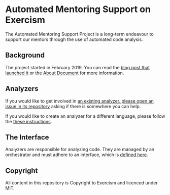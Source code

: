 # Automated Mentoring Support on Exercism

The Automated Mentoring Support Project is a long-term endeavour to support our mentors through the use of automated code analysis.

## Background

The project started in February 2019. You can read the [blog post that launched it](https://exercism.io/blog/automated-mentoring-support-project) or the [About Document](./docs/about.md) for more information.

## Analyzers

If you would like to get involved in [an existing analyzer, please open an issue in its repository](https://github.com/exercism?q=analyzer) asking if there is somewhere you can help.

If you would like to create an analyzer for a different language, please follow the [these instructions](./docs/creating-an-analyzer.md).

## The Interface

Analyzers are responsible for analyzing code. They are managed by an orchestrator and must adhere to an interface, which is [defined here](./docs/interface.md).

## Copyright

All content in this repository is Copyright to Exercism and licenced under MIT.
